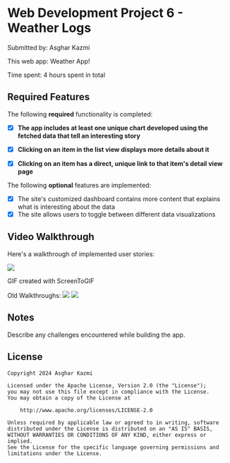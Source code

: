 # Web Development Project 6 - Weather Logs

Submitted by: Asghar Kazmi

This web app: Weather App!

Time spent: 4 hours spent in total

## Required Features

The following **required** functionality is completed:

- [X] **The app includes at least one unique chart developed using the fetched data that tell an interesting story**
- [X] **Clicking on an item in the list view displays more details about it**
- [X] **Clicking on an item has a direct, unique link to that item's detail view page**


The following **optional** features are implemented:

- [X] The site's customized dashboard contains more content that explains what is interesting about the data
- [X] The site allows users to toggle between different data visualizations

## Video Walkthrough



Here's a walkthrough of implemented user stories:

![](https://github.com/AsgharKazmi2005/WeatherLogs/blob/main/Weather3.gif)

<!-- Replace this with whatever GIF tool you used! -->
GIF created with ScreenToGIF

Old Walkthroughs:
![](https://github.com/AsgharKazmi2005/WeatherLogs/blob/main/Weather2.gif)
![](https://github.com/AsgharKazmi2005/WeatherLogs/blob/main/Weather.gif)

## Notes
Describe any challenges encountered while building the app.

## License

    Copyright 2024 Asghar Kazmi

    Licensed under the Apache License, Version 2.0 (the "License");
    you may not use this file except in compliance with the License.
    You may obtain a copy of the License at

        http://www.apache.org/licenses/LICENSE-2.0

    Unless required by applicable law or agreed to in writing, software
    distributed under the License is distributed on an "AS IS" BASIS,
    WITHOUT WARRANTIES OR CONDITIONS OF ANY KIND, either express or implied.
    See the License for the specific language governing permissions and
    limitations under the License.
